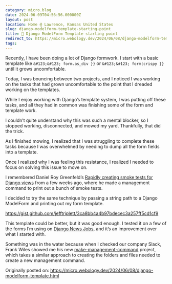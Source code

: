 ```yaml
---
category: micro.blog
date: 2024-06-09T04:56:56.000000Z
layout: post
location: Home @ Lawrence, Kansas United States
slug: django-modelform-template-starting-point
title: 🧱 Django ModelForm Template starting point
redirect_to: https://micro.webology.dev/2024/06/08/django-modelform-template.html
tags: 
---
```


Recently, I have been doing a lot of Django formwork. I start with a basic template like `&#123;&#123; form.as_div }}` or `&#123;&#123; form|crispy }}` until it grows uncomfortable.

Today, I was bouncing between two projects, and I noticed I was working on the tasks that had grown uncomfortable to the point that I dreaded working on the templates.

While I enjoy working with Django’s template system, I was putting off these tasks, and all they had in common was finishing some of the form and template work.

I couldn’t quite understand why this was such a mental blocker, so I stopped working, disconnected, and mowed my yard. Thankfully, that did the trick.

As I finished mowing, I realized that I was struggling to complete these tasks because I was overwhelmed by needing to dump all the form fields into a template.

Once I realized why I was feeling this resistance, I realized I needed to focus on solving this issue to move on.

I remembered Daniel Roy Greenfeld’s [Rapidly creating smoke tests for Django views](https://daniel.feldroy.com/posts/2024-05-rapidly-creating-smoke-tests-for-django-views) from a few weeks ago, where he made a management command to print out a bunch of smoke tests.

I decided to try the same technique by passing a string path to a Django ModelForm and printing out my form template.

<https://gist.github.com/jefftriplett/3ca8bb4a4b97bdecec3a257ff5cd1cf9>

This template could be better, but it was good enough. I tested it on a few of the forms I’m using on [Django News Jobs](https://jobs.django-news.com), and it’s an improvement over what I started with.

Something was in the water because when I checked our company Slack, Frank Wiles showed me his new [make-management-command](https://github.com/frankwiles/make-management-command) project, which takes a similar approach to creating the folders and files needed to create a new management command.

Originally posted on: https://micro.webology.dev/2024/06/08/django-modelform-template.html
